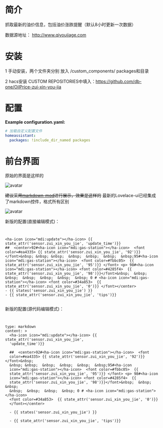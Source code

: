 # 简介
抓取最新的油价信息，包括油价涨跌提醒（默认8小时更新一次数据）

数据源地址： http://www.qiyoujiage.com

# 安装
1 手动安装，两个文件夹分别 放入 <config directory>/custom_components/  packages和目录

2 hacs安装 CUSTOM REPOSITORIES中填入：https://github.com/db-one/OilPrice-zui-xin-you-jia

# 配置
**Example configuration.yaml:**
```yaml
# 加载自定义配置文件
homeassistant:
  packages: !include_dir_named packages

```


# 前台界面
原始的界面是这样的

![avatar](https://github.com/aalavender/OilPrice/blob/master/2.PNG)

~~建议采用[markdown-mod](https://github.com/thomasloven/lovelace-markdown-mod )进行展示，效果是这样的~~
最新的Lovelace-ui已经集成了markdown控件，格式所有区别

![avatar](https://github.com/aalavender/OilPrice/blob/master/1.PNG)

新版的配置(直接编辑模式)：
```


<ha-icon icon="mdi:update"></ha-icon> {{ state_attr('sensor.zui_xin_you_jie', 'update_time')}} 
##  <center>92#<ha-icon icon="mdi:gas-station"></ha-icon>  <font color=#ea4335> {{ state_attr('sensor.zui_xin_you_jie', '92')}} </font>&nbsp; &nbsp; &nbsp;  &nbsp;  &nbsp;  &nbsp;  &nbsp;95#<ha-icon icon="mdi:gas-station"></ha-icon>  <font color=#fbbc05>  {{ state_attr('sensor.zui_xin_you_jie', '95')}} </font> <p> 98#<ha-icon icon="mdi:gas-station"></ha-icon> <font color=#4285f4>  {{ state_attr('sensor.zui_xin_you_jie', '98')}}</font>&nbsp;  &nbsp;  &nbsp;  &nbsp;  &nbsp;  &nbsp;  &nbsp; 0 # <ha-icon icon="mdi:gas-station"></ha-icon> <font color=#34a853>  {{ state_attr('sensor.zui_xin_you_jie', '0')}} </font></center> 
- {{ states('sensor.zui_xin_you_jie') }} 
- {{ state_attr('sensor.zui_xin_you_jie', 'tips')}}


```
新版的配置(源代码编辑模式)：
```


type: markdown
content: >
  <ha-icon icon="mdi:update"></ha-icon> {{ state_attr('sensor.zui_xin_you_jie',
  'update_time')}} 

  ##  <center>92#<ha-icon icon="mdi:gas-station"></ha-icon>  <font
  color=#ea4335> {{ state_attr('sensor.zui_xin_you_jie', '92')}} </font>&nbsp;
  &nbsp; &nbsp;  &nbsp;  &nbsp;  &nbsp;  &nbsp;95#<ha-icon
  icon="mdi:gas-station"></ha-icon>  <font color=#fbbc05>  {{
  state_attr('sensor.zui_xin_you_jie', '95')}} </font> <p> 98#<ha-icon
  icon="mdi:gas-station"></ha-icon> <font color=#4285f4>  {{
  state_attr('sensor.zui_xin_you_jie', '98')}}</font>&nbsp;  &nbsp;  &nbsp; 
  &nbsp;  &nbsp;  &nbsp;  &nbsp; 0 # <ha-icon icon="mdi:gas-station"></ha-icon>
  <font color=#34a853>  {{ state_attr('sensor.zui_xin_you_jie', '0')}}
  </font></center> 

  - {{ states('sensor.zui_xin_you_jie') }} 

  - {{ state_attr('sensor.zui_xin_you_jie', 'tips')}}


```
